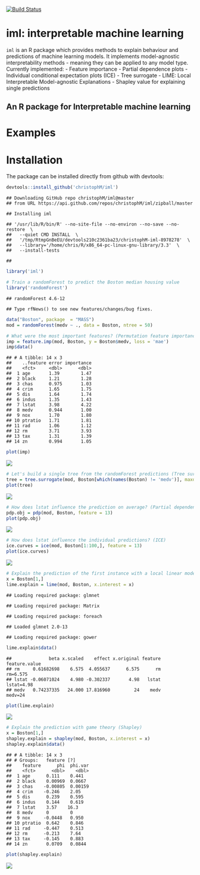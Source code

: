 
[![Build Status](https://travis-ci.org/christophM/iml.svg?branch=master)](https://travis-ci.org/christophM/iml)

iml: interpretable machine learning
===================================

`iml` is an R package which provides methods to explain behaviour and predictions of machine learning models. It implements model-agnostic interpretability methods - meaning they can be applied to any model type. Currently implemented: - Feature importance - Partial dependence plots - Individual conditional expectation plots (ICE) - Tree surrogate - LIME: Local Interpretable Model-agnostic Explanations - Shapley value for explaining single predictions

An R package for Interpretable machine learning
-----------------------------------------------

Examples
========

Installation
============

The package can be installed directly from github with devtools:

``` r
devtools::install_github('christophM/iml')
```

    ## Downloading GitHub repo christophM/iml@master
    ## from URL https://api.github.com/repos/christophM/iml/zipball/master

    ## Installing iml

    ## '/usr/lib/R/bin/R' --no-site-file --no-environ --no-save --no-restore  \
    ##   --quiet CMD INSTALL  \
    ##   '/tmp/RtmpGnBeEU/devtools210c2361ba23/christophM-iml-8978278'  \
    ##   --library='/home/chris/R/x86_64-pc-linux-gnu-library/3.3'  \
    ##   --install-tests

    ## 

``` r
library('iml')

# Train a randomForest to predict the Boston median housing value
library('randomForest')
```

    ## randomForest 4.6-12

    ## Type rfNews() to see new features/changes/bug fixes.

``` r
data("Boston", package  = "MASS")
mod = randomForest(medv ~ ., data = Boston, ntree = 50)

# What were the most important features? (Permutation feature importance / Model reliance)
imp = feature.imp(mod, Boston, y = Boston$medv, loss = 'mae')
imp$data()
```

    ## # A tibble: 14 x 3
    ##    ..feature error importance
    ##    <fct>     <dbl>      <dbl>
    ##  1 age       1.39        1.47
    ##  2 black     1.21        1.28
    ##  3 chas      0.975       1.03
    ##  4 crim      1.65        1.75
    ##  5 dis       1.64        1.74
    ##  6 indus     1.35        1.43
    ##  7 lstat     3.98        4.22
    ##  8 medv      0.944       1.00
    ##  9 nox       1.70        1.80
    ## 10 ptratio   1.71        1.81
    ## 11 rad       1.06        1.12
    ## 12 rm        3.71        3.93
    ## 13 tax       1.31        1.39
    ## 14 zn        0.994       1.05

``` r
plot(imp)
```

![](README_files/figure-markdown_github/unnamed-chunk-2-1.png)

``` r
# Let's build a single tree from the randomForest predictions (Tree surrogate)
tree = tree.surrogate(mod, Boston[which(names(Boston) != 'medv')], maxdepth = 2)
plot(tree)
```

![](README_files/figure-markdown_github/unnamed-chunk-2-2.png)

``` r
# How does lstat influence the prediction on average? (Partial dependence plot)
pdp.obj = pdp(mod, Boston, feature = 13)
plot(pdp.obj)
```

![](README_files/figure-markdown_github/unnamed-chunk-2-3.png)

``` r
# How does lstat influence the individual predictions? (ICE)
ice.curves = ice(mod, Boston[1:100,], feature = 13)
plot(ice.curves) 
```

![](README_files/figure-markdown_github/unnamed-chunk-2-4.png)

``` r
# Explain the prediction of the first instance with a local linear model: (LIME) 
x = Boston[1,]
lime.explain = lime(mod, Boston, x.interest = x)
```

    ## Loading required package: glmnet

    ## Loading required package: Matrix

    ## Loading required package: foreach

    ## Loaded glmnet 2.0-13

    ## Loading required package: gower

``` r
lime.explain$data()
```

    ##              beta x.scaled    effect x.original feature feature.value
    ## rm     0.61682698    6.575  4.055637      6.575      rm      rm=6.575
    ## lstat -0.06071024    4.980 -0.302337       4.98   lstat    lstat=4.98
    ## medv   0.74237335   24.000 17.816960         24    medv       medv=24

``` r
plot(lime.explain)
```

![](README_files/figure-markdown_github/unnamed-chunk-2-5.png)

``` r
# Explain the prediction with game theory (Shapley)
x = Boston[1,]
shapley.explain = shapley(mod, Boston, x.interest = x)
shapley.explain$data()
```

    ## # A tibble: 14 x 3
    ## # Groups:   feature [?]
    ##    feature      phi  phi.var
    ##    <fct>      <dbl>    <dbl>
    ##  1 age      0.111    0.441  
    ##  2 black    0.00969  0.0667 
    ##  3 chas    -0.00805  0.00159
    ##  4 crim    -0.246    2.05   
    ##  5 dis      0.239    0.595  
    ##  6 indus    0.144    0.619  
    ##  7 lstat    3.57    16.3    
    ##  8 medv     0        0      
    ##  9 nox     -0.0448   0.950  
    ## 10 ptratio  0.642    0.846  
    ## 11 rad     -0.447    0.513  
    ## 12 rm      -0.213    7.64   
    ## 13 tax     -0.145    0.883  
    ## 14 zn       0.0709   0.0844

``` r
plot(shapley.explain)
```

![](README_files/figure-markdown_github/unnamed-chunk-2-6.png)
